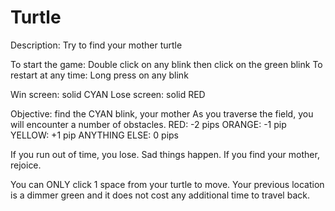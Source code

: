 # Turtle
Description: Try to find your mother turtle

To start the game: Double click on any blink then click on the green blink
To restart at any time: Long press on any blink

Win screen: solid CYAN
Lose screen: solid RED

Objective: find the CYAN blink, your mother
As you traverse the field, you will encounter a number of obstacles.
RED: -2 pips
ORANGE: -1 pip
YELLOW: +1 pip
ANYTHING ELSE: 0 pips

If you run out of time, you lose.  Sad things happen.  If you find your mother, rejoice.

You can ONLY click 1 space from your turtle to move.  Your previous location is a dimmer green and it does not cost any additional time to travel back.